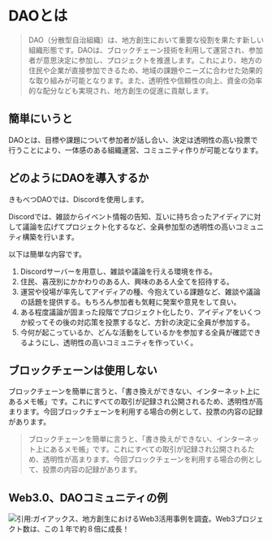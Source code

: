 # DAOとは
> DAO（分散型自治組織）は、地方創生において重要な役割を果たす新しい組織形態です。DAOは、ブロックチェーン技術を利用して運営され、参加者が意思決定に参加し、プロジェクトを推進します。これにより、地方の住民や企業が直接参加できるため、地域の課題やニーズに合わせた効果的な取り組みが可能となります。また、透明性や信頼性の向上、資金の効率的な配分なども実現され、地方創生の促進に貢献します。

## 簡単にいうと
DAOとは、目標や課題について参加者が話し合い、決定は透明性の高い投票で行うことにより、一体感のある組織運営、コミュニティ作りが可能となります。

## どのようにDAOを導入するか
きもべつDAOでは、Discordを使用します。

Discordでは、雑談からイベント情報の告知、互いに持ち合ったアイディアに対して議論を広げてプロジェクト化するなど、全員参加型の透明性の高いコミュニティ構築を行います。

以下は簡単な内容です。

1. Discordサーバーを用意し、雑談や議論を行える環境を作る。
2. 住民、喜茂別にかかわりのある人、興味のある人全てを招待する。
3. 運営や役場が率先してアイディアの種、今抱えている課題など、雑談や議論の話題を提供する。もちろん参加者も気軽に発案や意見をして良い。
4. ある程度議論が固まった段階でプロジェクト化したり、アイディアをいくつか絞ってその後の対応策を投票するなど、方針の決定に全員が参加する。
5. 今何が起こっているか、どんな活動をしているかを参加する全員が確認できるようにし、透明性の高いコミュニティを作っていく。

## ブロックチェーンは使用しない
ブロックチェーンを簡単に言うと、「書き換えができない、インターネット上にあるメモ帳」です。これにすべての取引が記録され公開されるため、透明性が高まります。今回ブロックチェーンを利用する場合の例として、投票の内容の記録があります。

> ブロックチェーンを簡単に言うと、「書き換えができない、インターネット上にあるメモ帳」です。これにすべての取引が記録され公開されるため、透明性が高まります。今回ブロックチェーンを利用する場合の例として、投票の内容の記録があります。

## Web3.0、DAOコミュニティの例

![引用:ガイアックス、地方創生におけるWeb3活用事例を調査。Web3プロジェクト数は、この１年で約８倍に成長！](https://4057322609-files.gitbook.io/~/files/v0/b/gitbook-x-prod.appspot.com/o/spaces/CLovCB44FUmLEMJZW0Qf/uploads/9BerYMmt5l1HNu3lDGMu/main.png?alt%3Dmedia%26token%3D677ad68e-5306-4b54-96d7-3079d7d8fa2e)